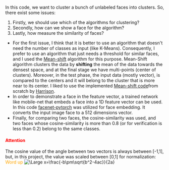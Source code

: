 In this code, we want to cluster a bunch of unlabeled faces into clusters. So, there exist some issues:
1. Firstly, we should use which of the algorithms for clustering?
2. Secondly, how can we show a face for the algorithm?
3. Lastly, how measure the similarity of faces?
- For the first issue, I think that it is better to use an algorithm that doesn't need the number of classes as input (like K-Means). Consequently, I prefer to use an algorithm that just needs a threshold for similar faces, and I used the [Mean-shift](https://ieeexplore.ieee.org/document/1000236) algorithm for this purpose. Mean-Shift algorithm clusters the data by **shifting** the mean of the data towards the densest space, and at the final stage we have multi-points (center of clusters). Moreover, in the test phase, the input data (mostly vector), is compared to the centers and it will belong to the cluster that is more near to its center. I liked to use the implemented [Mean-shift code](https://pythonprogramming.net/mean-shift-from-scratch-python-machine-learning-tutorial/)from scratch by [Harrison](https://github.com/Sentdex). 
- In order to demonstrate a face in the feature vector, a trained network like mobile-net that embeds a face into a 1D feature vector can be used. In this code [facenet-pytorch](https://github.com/timesler/facenet-pytorch) was utilized for face embedding. It converts the input image face to a 512 dimensions vector.
- Finally, for comparing two faces, the cosine-similarity was used, and two faces whose cosine-similarity is more than 0.8 (or for verification is less than 0.2) belong to the same classes.

#### <span style="color:red"> Attention </span>
The cosine value of the angle between two vectors is always between [-1,1], but, in this project, the value was scaled between [0,1] for normalization:
<span style="color:orange;">Word up</span>
![\Large x=\frac{-b\pm\sqrt{b^2-4ac}}{2a}](https://latex.codecogs.com/svg.latex?\Large&space;x=\frac{-b\pm\sqrt{b^2-4ac}}{2a}) 
